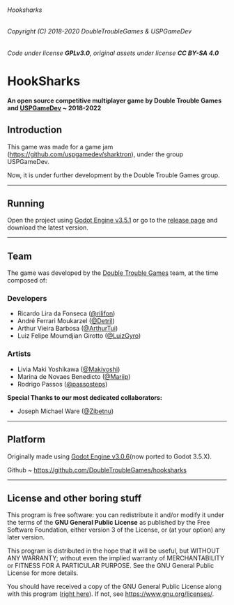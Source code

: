 ###### Hooksharks
###### Copyright (C) 2018-2020  DoubleTroubleGames & USPGameDev
###### Code under license **GPLv3.0**, original assets under license **CC BY-SA 4.0**

# HookSharks

**An open source competitive multiplayer game by Double Trouble Games and [USPGameDev](https://uspgamedev.org/) ~ 2018-2022**

## Introduction

This game was made for a game jam (https://github.com/uspgamedev/sharktron), under the group USPGameDev.

Now, it is under further development by the Double Trouble Games group.

----------------------------------------------------

## Running

Open the project using [Godot Engine v3.5.1](https://downloads.tuxfamily.org/godotengine/3.5.1/) or go to the [release page](https://github.com/DoubleTroubleGames/hooksharks/releases) and download the latest version.

----------------------------------------------------

## Team

The game was developed by the [Double Trouble Games](doubletroublegamesbr@gmail.com) team, at the time composed of:

### Developers
- Ricardo Lira da Fonseca ([@rilifon](https://github.com/rilifon))
- André Ferrari Moukarzel ([@Detril](https://github.com/Detril))
- Arthur Vieira Barbosa ([@ArthurTui](https://github.com/ArthurTui))
- Luiz Felipe Moumdjian Girotto ([@LuizGyro](https://github.com/LuizGyro))

### Artists
- Livia Maki Yoshikawa ([@Makiyoshi](https://github.com/Makiyoshi))
- Marina de Novaes Benedicto ([@Mariip](https://github.com/Mariip))
- Rodrigo Passos ([@passosteps](https://github.com/passosteps))

**Special Thanks to our most dedicated collaborators:**

- Joseph Michael Ware ([@Zibetnu](https://github.com/Zibetnu))

----------------------------------------------------

## Platform

Originally made using [Godot Engine v3.0.6](https://godotengine.org/)(now ported to Godot 3.5.X).

Github
    ~ https://github.com/DoubleTroubleGames/hooksharks

----------------------------------------------------

## License and other boring stuff

This program is free software: you can redistribute it and/or modify
it under the terms of the **GNU General Public License** as published by
the Free Software Foundation, either version 3 of the License, or
(at your option) any later version.

This program is distributed in the hope that it will be useful,
but WITHOUT ANY WARRANTY; without even the implied warranty of
MERCHANTABILITY or FITNESS FOR A PARTICULAR PURPOSE.  See the
GNU General Public License for more details.

You should have received a copy of the GNU General Public License
along with this program ([right here](https://github.com/MarvellousSoft/hooksharks/blob/development/LICENSE)). If not, see <https://www.gnu.org/licenses/>.
